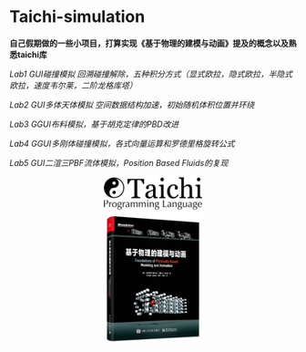 # Taichi-simulation

**自己假期做的一些小项目，打算实现《基于物理的建模与动画》提及的概念以及熟悉taichi库**

*Lab1 GUI碰撞模拟 回溯碰撞解除，五种积分方式（显式欧拉，隐式欧拉，半隐式欧拉，速度韦尔莱，二阶龙格库塔）*

*Lab2 GUI多体天体模拟  空间数据结构加速，初始随机体积位置并环绕*

*Lab3 GGUI布料模拟，基于胡克定律的PBD改进*

*Lab4 GGUI多刚体碰撞模拟，各式向量运算和罗德里格旋转公式*

*Lab5 GUI二渲三PBF流体模拟，Position Based Fluids的复现*

<div align=center>
<img src="https://github.com/1242857339/Taichi-simulation/blob/main/taichi.png" width = "35%" height = "35%" />
</div>

<div align=center>
<img src="https://github.com/1242857339/Taichi-simulation/blob/main/book.jpg" width = "35%" height = "35%" />
</div>
